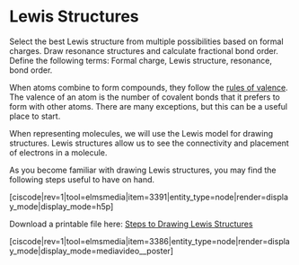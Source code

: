 <div style="float:right;margin:auto"><ebook-button title="Lewis Structures" link="https://genchem.science.psu.edu/07-3-lewis-structures"></ebook-button></div>


# Lewis Structures


Select the best Lewis structure from multiple possibilities based on formal charges. 
Draw resonance structures and calculate fractional bond order.
Define the following terms: Formal charge, Lewis structure, resonance, bond order.

When atoms combine to form compounds, they follow the [rules of valence](https://genchem.science.psu.edu/rules-valence).  The valence of an atom is the number of covalent bonds that it prefers to form with other atoms.  There are many exceptions, but this can be a useful place to start.

When representing molecules, we will use the Lewis model for drawing structures.  Lewis structures allow us to see the connectivity and placement of electrons in a molecule.

As you become familiar with drawing Lewis structures, you may find the following steps useful to have on hand.

[ciscode|rev=1|tool=elmsmedia|item=3391|entity_type=node|render=display_mode|display_mode=h5p]

Download a printable file here: [Steps to Drawing Lewis Structures](https://media.ed.science.psu.edu/sites/media/ed/files/documents/drawing_lewis_dot_structures.pdf)

[ciscode|rev=1|tool=elmsmedia|item=3386|entity_type=node|render=display_mode|display_mode=mediavideo__poster]

<houck-math> </houck-math>